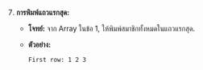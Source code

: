 7.  **การพิมพ์แถวแรกสุด:**
    
    -   **โจทย์:** จาก Array ในข้อ 1, ให้พิมพ์สมาชิกทั้งหมดในแถวแรกสุด.
        
    -   **ตัวอย่าง:**
        
        ```
        First row: 1 2 3
        
        ```